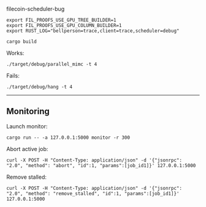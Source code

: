 filecoin-scheduler-bug

```
export FIL_PROOFS_USE_GPU_TREE_BUILDER=1
export FIL_PROOFS_USE_GPU_COLUMN_BUILDER=1
export RUST_LOG="bellperson=trace,client=trace,scheduler=debug"

cargo build
```


Works:
```
./target/debug/parallel_mimc -t 4 
```

Fails:
```
./target/debug/hang -t 4
```

----

## Monitoring

Launch monitor:
```
cargo run -- -a 127.0.0.1:5000 monitor -r 300
```

Abort active job:
```
curl -X POST -H "Content-Type: application/json" -d '{"jsonrpc": "2.0", "method": "abort", "id":1, "params":[job_id1]}' 127.0.0.1:5000
```

Remove stalled:
```
curl -X POST -H "Content-Type: application/json" -d '{"jsonrpc": "2.0", "method": "remove_stalled", "id":1, "params":[job_id1]}' 127.0.0.1:5000
```